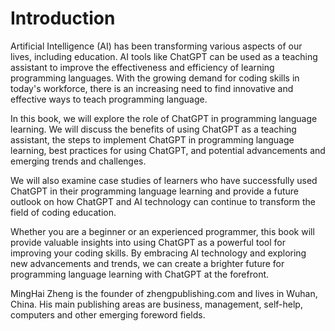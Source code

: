 # Introduction

Artificial Intelligence (AI) has been transforming various aspects of our lives, including education. AI tools like ChatGPT can be used as a teaching assistant to improve the effectiveness and efficiency of learning programming languages. With the growing demand for coding skills in today's workforce, there is an increasing need to find innovative and effective ways to teach programming language.

In this book, we will explore the role of ChatGPT in programming language learning. We will discuss the benefits of using ChatGPT as a teaching assistant, the steps to implement ChatGPT in programming language learning, best practices for using ChatGPT, and potential advancements and emerging trends and challenges.

We will also examine case studies of learners who have successfully used ChatGPT in their programming language learning and provide a future outlook on how ChatGPT and AI technology can continue to transform the field of coding education.

Whether you are a beginner or an experienced programmer, this book will provide valuable insights into using ChatGPT as a powerful tool for improving your coding skills. By embracing AI technology and exploring new advancements and trends, we can create a brighter future for programming language learning with ChatGPT at the forefront.

MingHai Zheng is the founder of zhengpublishing.com and lives in Wuhan, China. His main publishing areas are business, management, self-help, computers and other emerging foreword fields.
